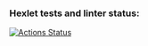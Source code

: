 ### Hexlet tests and linter status:
[![Actions Status](https://github.com/ramissabirzyanov/python-project-52/actions/workflows/hexlet-check.yml/badge.svg)](https://github.com/ramissabirzyanov/python-project-52/actions)